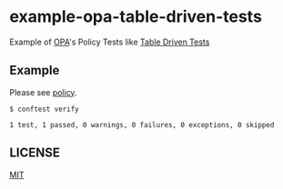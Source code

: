 # example-opa-table-driven-tests

Example of [OPA](https://www.openpolicyagent.org/)'s Policy Tests like [Table Driven Tests](https://github.com/golang/go/wiki/TableDrivenTests)

## Example

Please see [policy](policy).

```console
$ conftest verify

1 test, 1 passed, 0 warnings, 0 failures, 0 exceptions, 0 skipped
```

## LICENSE

[MIT](LICENSE)
